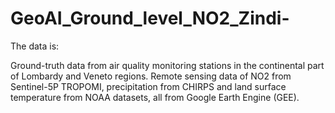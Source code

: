 # GeoAI_Ground_level_NO2_Zindi-
The data is:

Ground-truth data from air quality monitoring stations in the continental part of Lombardy and Veneto regions.
Remote sensing data of NO2 from Sentinel-5P TROPOMI, precipitation from CHIRPS and land surface temperature from NOAA datasets, all from Google Earth Engine (GEE).
